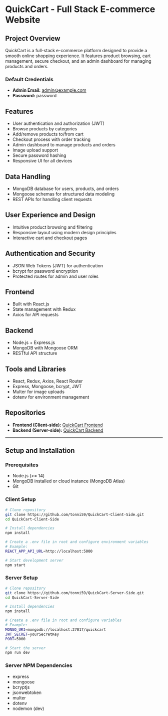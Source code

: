 # QuickCart - Full Stack E-commerce Website

## Project Overview
QuickCart is a full-stack e-commerce platform designed to provide a smooth online shopping experience. It features product browsing, cart management, secure checkout, and an admin dashboard for managing products and orders.

### Default Credentials
- **Admin Email:** admin@example.com  
- **Password:** password

## Features
- User authentication and authorization (JWT)
- Browse products by categories
- Add/remove products to/from cart
- Checkout process with order tracking
- Admin dashboard to manage products and orders
- Image upload support
- Secure password hashing
- Responsive UI for all devices

## Data Handling
- MongoDB database for users, products, and orders
- Mongoose schemas for structured data modeling
- REST APIs for handling client requests

## User Experience and Design
- Intuitive product browsing and filtering
- Responsive layout using modern design principles
- Interactive cart and checkout pages

## Authentication and Security
- JSON Web Tokens (JWT) for authentication
- bcrypt for password encryption
- Protected routes for admin and user roles

## Frontend
- Built with React.js
- State management with Redux
- Axios for API requests

## Backend
- Node.js + Express.js
- MongoDB with Mongoose ORM
- RESTful API structure

## Tools and Libraries
- React, Redux, Axios, React Router
- Express, Mongoose, bcrypt, JWT
- Multer for image uploads
- dotenv for environment management

## Repositories
- **Frontend (Client-side):** [QuickCart Frontend](https://github.com/tonni59/QuickCart-Client-Side)  
- **Backend (Server-side):** [QuickCart Backend](https://github.com/tonni59/QuickCart-Server-Side)

---

## Setup and Installation

### Prerequisites
- Node.js (>= 14)
- MongoDB installed or cloud instance (MongoDB Atlas)
- Git

### Client Setup
```bash
# Clone repository
git clone https://github.com/tonni59/QuickCart-Client-Side.git
cd QuickCart-Client-Side

# Install dependencies
npm install

# Create a .env file in root and configure environment variables
# Example:
REACT_APP_API_URL=http://localhost:5000

# Start development server
npm start
```

### Server Setup
```bash
# Clone repository
git clone https://github.com/tonni59/QuickCart-Server-Side.git
cd QuickCart-Server-Side

# Install dependencies
npm install

# Create a .env file in root and configure variables
# Example:
MONGO_URI=mongodb://localhost:27017/quickcart
JWT_SECRET=yourSecretKey
PORT=5000

# Start the server
npm run dev
```

### Server NPM Dependencies
- express
- mongoose
- bcryptjs
- jsonwebtoken
- multer
- dotenv
- nodemon (dev)
